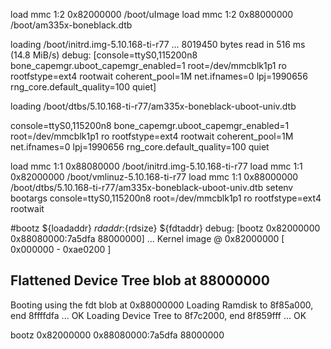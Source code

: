 load mmc 1:2 0x82000000 /boot/uImage
load mmc 1:2 0x88000000 /boot/am335x-boneblack.dtb

loading /boot/initrd.img-5.10.168-ti-r77 ...
8019450 bytes read in 516 ms (14.8 MiB/s)
debug: [console=ttyS0,115200n8 bone_capemgr.uboot_capemgr_enabled=1 root=/dev/mmcblk1p1 ro rootfstype=ext4 rootwait coherent_pool=1M net.ifnames=0 lpj=1990656 rng_core.default_quality=100 quiet]

loading /boot/dtbs/5.10.168-ti-r77/am335x-boneblack-uboot-univ.dtb

console=ttyS0,115200n8 bone_capemgr.uboot_capemgr_enabled=1 root=/dev/mmcblk1p1 ro rootfstype=ext4 rootwait coherent_pool=1M net.ifnames=0 lpj=1990656 rng_core.default_quality=100 quiet

load mmc 1:1 0x88080000 /boot/initrd.img-5.10.168-ti-r77
load mmc 1:1 0x82000000 /boot/vmlinuz-5.10.168-ti-r77
load mmc 1:1 0x88000000 /boot/dtbs/5.10.168-ti-r77/am335x-boneblack-uboot-univ.dtb
setenv bootargs console=ttyS0,115200n8 root=/dev/mmcblk1p1 ro rootfstype=ext4 rootwait

#bootz ${loadaddr} ${rdaddr}:${rdsize} ${fdtaddr}
debug: [bootz 0x82000000 0x88080000:7a5dfa 88000000] ...
Kernel image @ 0x82000000 [ 0x000000 - 0xae0200 ]
## Flattened Device Tree blob at 88000000
   Booting using the fdt blob at 0x88000000
   Loading Ramdisk to 8f85a000, end 8ffffdfa ... OK
   Loading Device Tree to 8f7c2000, end 8f859fff ... OK


bootz 0x82000000 0x88080000:7a5dfa 88000000